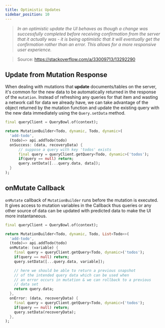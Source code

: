 ```yaml
---
title: Optimistic Updates
sidebar_position: 10
---
```


> <em>In an optimistic update the UI behaves as though a change was successfully completed before receiving confirmation from the server that it actually was - it is being optimistic that it will eventually get the confirmation rather than an error. This allows for a more responsive user experience.</em>

> Source: https://stackoverflow.com/a/33009713/13292290

## Update from Mutation Response

When dealing with mutations that **update** documents/tables on the server, it's common for the new data to be automatically returned in the response of the `mutation`. Instead of refreshing any queries for that item and wasting a network call for data we already have, we can take advantage of the object returned by the mutation function and update the existing query with the new data immediately using the `Query.setData` method.

```dart
final queryClient = QueryBowl.of(context);

return MutationBuilder<Todo, dynamic, Todo, dynamic>(
  'add-todo',
  (todo)=> api.addTodo(todo)
  onSuccess: (data, recoveryData) {
      // suppose a query with key 'todos' exists
      final query = queryClient.getQuery<Todo, dynamic>('todos');
      if(query == null) return;
      query.setData([...query.data, data]);
  }
);
```

## onMutate Callback

`onMutate` callback of `MutationBuilder` runs before the mutation is executed. It gives access to mutation variables in the Callback thus queries or any other source of data can be updated with predicted data to make the UI more instantaneous.

```dart
final queryClient = QueryBowl.of(context);

return MutationBuilder<Todo, dynamic, Todo, List<Todo>>(
  'add-todo',
  (todo)=> api.addTodo(todo)
  onMutate: (variable) {  
    final query = queryClient.getQuery<Todo, dynamic>('todos');
    if(query == null) return;
    query.setData([...query.data, variable]);

    // here we should be able to return a previous snapshot
    // of the intended query data which can be used when
    // an error occurs in mutation & we can rollback to a previous
    // data set
    return query.data;
  },
  onError: (data, recoveryData) {
    final query = queryClient.getQuery<Todo, dynamic>('todos');
    if(query == null) return;
    query.setData(recoveryData);
  },
);
```
